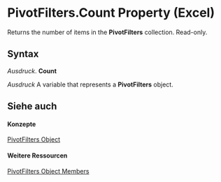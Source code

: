 
# PivotFilters.Count Property (Excel)

Returns the number of items in the  **PivotFilters** collection. Read-only.


## Syntax

 _Ausdruck_. **Count**

 _Ausdruck_ A variable that represents a **PivotFilters** object.


## Siehe auch


#### Konzepte


[PivotFilters Object](fc647acb-bd6a-8544-6411-1f5e49807e53.md)
#### Weitere Ressourcen


[PivotFilters Object Members](http://msdn.microsoft.com/library/57f1f375-1b7b-c488-c236-91ed26a68bb6%28Office.15%29.aspx)